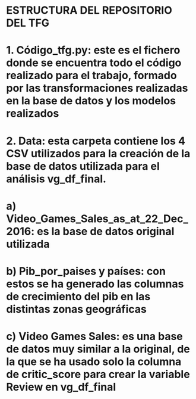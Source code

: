 # ESTRUCTURA DEL REPOSITORIO DEL TFG


# 1.	Código_tfg.py: este es el fichero donde se encuentra todo el código realizado para el trabajo, formado por las transformaciones realizadas en la base de datos y los modelos realizados
# 2.	Data: esta carpeta contiene los 4 CSV utilizados para la creación de la base de datos utilizada para el análisis vg_df_final.

#  a)	Video_Games_Sales_as_at_22_Dec_2016: es la base de datos original utilizada
#  b)	Pib_por_paises y países: con estos se ha generado las columnas de crecimiento del pib en las distintas zonas geográficas
#  c)	Video Games Sales: es una base de datos muy similar a la original, de la que se ha usado solo la columna de critic_score para crear la variable Review en vg_df_final


